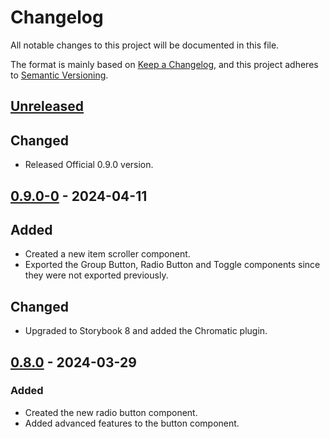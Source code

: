 # Changelog

All notable changes to this project will be documented in this file.

The format is mainly based on [Keep a Changelog](https://keepachangelog.com/en/1.0.0/),
and this project adheres to [Semantic Versioning](https://semver.org/spec/v2.0.0.html).

## [Unreleased]

## Changed

- Released Official 0.9.0 version.

## [0.9.0-0] - 2024-04-11

## Added

- Created a new item scroller component.
- Exported the Group Button, Radio Button and Toggle components since they were not exported previously.

## Changed

- Upgraded to Storybook 8 and added the Chromatic plugin.

## [0.8.0] - 2024-03-29

### Added

- Created the new radio button component.
- Added advanced features to the button component.


[unreleased]: https://github.com/Beehive-Software-Consultants/beesoft-components/compare/v0.9.0-0...develop
[0.9.0-0]: https://github.com/Beehive-Software-Consultants/beesoft-components/releases/tag/v0.9.0-0
[0.8.0]: https://github.com/Beehive-Software-Consultants/beesoft-components/releases/tag/v0.8.0
